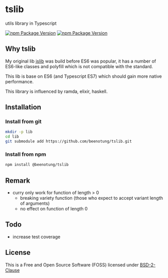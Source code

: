 # tslib

utils library in Typescript

[![npm Package Version](https://img.shields.io/npm/v/@beenotung/tslib)](https://www.npmjs.com/package/@beenotung/tslib)
[![npm Package Version](https://img.shields.io/npm/dm/@beenotung/tslib)](https://www.npmtrends.com/@beenotung/tslib)

## Why tslib

My original lib [jslib](https://github.com/beenotung/jslib) was build before ES6 was popular, it has a number of ES6-like classes and polyfill which is not compatible with the standard.

This lib is base on ES6 (and Typescript ES7) which should gain more native performance.

This library is influenced by ramda, elixir, haskell.

## Installation

### Install from git

```bash
mkdir -p lib
cd lib
git submodule add https://github.com/beenotung/tslib.git
```

### Install from npm

```bash
npm install @beenotung/tslib
```

## Remark

- curry only work for function of length > 0
  - breaking variety function (those who expect to accept variant length of arguments)
  - no effect on function of length 0

## Todo

- increase test coverage

## License

This is a Free and Open Source Software (FOSS) licensed under
[BSD-2-Clause](./LICENSE)
